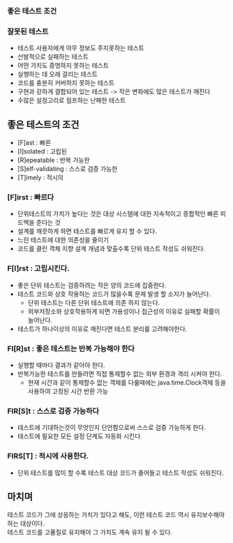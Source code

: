 ### 좋은 테스트 조건

### 잘못된 테스트 
- 테스트 사용자에게 아무 정보도 주지못하는 테스트
- 산발적으로 실패하는 테스트
- 어떤 가치도 증명하지 못하는 테스트
- 실행하는 데 오래 걸리는 테스트
- 코드를 충분히 커버하지 못하는 테스트
- 구현과 강하게 결합되어 있는 테스트 -> 작은 변화에도 많은 테스트가 깨진다
- 수많은 설정고리로 점프하는 난해한 테스트

## 좋은 테스트의 조건
- [F]ast :  빠른
- [I]solated : 고립된
- [R]epeatable :  반복 가능한
- [S]elf-validating : 스스로 검증 가능한
- [T]imely : 적시의  

### [F]irst :  빠르다
- 단위테스트의 가치가 높다는 것은 대상 시스템에 대한 지속적이고 종합적인 빠른 피드백을 준다는 것
- 설계를 깨끗하게 하면 테스트를 빠르게 유지 할 수 있다.
- 느린 테스트에 대한 의존성을 줄이기
- 코드를 클린 객체 지향 설계 개념과 맞출수록 단위 테스트 작성도 쉬워진다.

### F[I]rst :  고립시킨다.
- 좋은 단위 테스트는 검증하려는 작은 양의 코드에 집중한다.
- 테스트 코드와 상호 작용하는 코드가 많을수록 문제 발생 할 소지가 늘어난다.
    - 단위 테스트는 다른 단위 테스트에 의존 하지 않는다.
    - 외부저장소와 상호작용하게 되면 가용성이나 접근성의 이유로 실패할 확률이 늘어난다.
- 테스트가 하나이상의 이유로 깨진다면 테스트 분리를 고려해야한다.

### FI[R]st : 좋은 테스트는 반복 가능해야 한다
- 실행할 때마다 결과가 같아야 한다.
- 반복가능한 테스트를 만들려면 직접 통제할수 없는 외부 환경과 격리 시켜야 한다.
    - 현재 시간과 같이 통제할수 없는 객체를 다룰때에는 java.time.Clock객체 등을 사용하여 고정된 시간 반환 가능 
    
### FIR[S]t : 스스로 검증 가능하다
- 테스트에 기대하는것이 무엇인지 단언함으로써 스스로 검증 가능하게 한다.
- 테스트에 필요한 모든 설정 단계도 자동화 시킨다.

### FIRS[T] : 적시에 사용한다.
- 단위 테스트를 많이 할 수록 테스트 대상 코드가 줄어들고 테스트 작성도 쉬워진다.


## 마치며
테스트 코드가 그에 상응하는 가치가 있다고 해도, 이런 테스트 코드 역시 유지보수해야하는 대상이다.  
테스트 코드를 고품질로 유지해야 그 가치도 계속 유지 될 수 있다.
 


